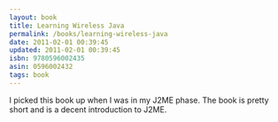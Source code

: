 ```yaml
---
layout: book
title: Learning Wireless Java
permalink: /books/learning-wireless-java
date: 2011-02-01 00:39:45
updated: 2011-02-01 00:39:45
isbn: 9780596002435
asin: 0596002432
tags: book
---
```

I picked this book up when I was in my J2ME phase. The book is pretty short and
is a decent introduction to J2ME.
